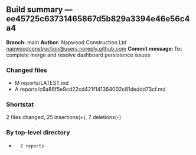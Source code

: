 ## Build summary — ee45725c63731465867d5b829a3394e46e56c4a4

**Branch:** main
**Author:** Napwood Construction Ltd <napwoodconstruction@users.noreply.github.com>
**Commit message:** fix: complete merge and resolve dashboard persistence issues

### Changed files
 - M	reports/LATEST.md
 - A	reports/c6a86f5e9cd22cd421f141364002c81deddd73cf.md

### Shortstat
 2 files changed, 25 insertions(+), 7 deletions(-)

### By top-level directory
 -       2 reports
